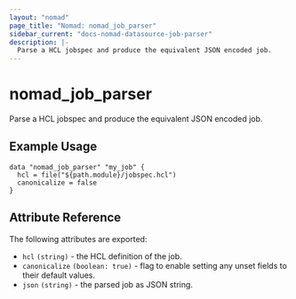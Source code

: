```yaml
---
layout: "nomad"
page_title: "Nomad: nomad_job_parser"
sidebar_current: "docs-nomad-datasource-job-parser"
description: |-
  Parse a HCL jobspec and produce the equivalent JSON encoded job.
---
```


# nomad_job_parser

Parse a HCL jobspec and produce the equivalent JSON encoded job.

## Example Usage

```hcl
data "nomad_job_parser" "my_job" {
  hcl = file("${path.module}/jobspec.hcl")
  canonicalize = false
}
```

## Attribute Reference

The following attributes are exported:

- `hcl` `(string)` - the HCL definition of the job.
- `canonicalize` `(boolean: true)` - flag to enable setting any unset fields to their default values.
- `json` `(string)` - the parsed job as JSON string.
